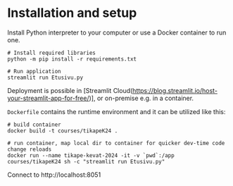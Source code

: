 # Installation and setup

Install Python interpreter to your computer or use a Docker container to run one. 

```shell
# Install required libraries
python -m pip install -r requirements.txt

# Run application
streamlit run Etusivu.py
```

Deployment is possible in [Streamlit Cloud(https://blog.streamlit.io/host-your-streamlit-app-for-free/)], or on-premise e.g. in a container.

`Dockerfile` contains the runtime environment and it can be utilized like this:

```shell
# build container
docker build -t courses/tikapeK24 .

# run container, map local dir to container for quicker dev-time code change reloads
docker run --name tikape-kevat-2024 -it -v `pwd`:/app courses/tikapeK24 sh -c "streamlit run Etusivu.py"
```

Connect to http://localhost:8051

